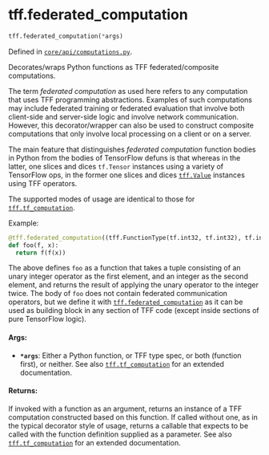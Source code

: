 <div itemscope itemtype="http://developers.google.com/ReferenceObject">
<meta itemprop="name" content="tff.federated_computation" />
<meta itemprop="path" content="Stable" />
</div>

# tff.federated_computation

``` python
tff.federated_computation(*args)
```



Defined in [`core/api/computations.py`](http://github.com/tensorflow/federated/tree/master/tensorflow_federated/python/core/api/computations.py).

<!-- Placeholder for "Used in" -->

Decorates/wraps Python functions as TFF federated/composite computations.

The term *federated computation* as used here refers to any computation that
uses TFF programming abstractions. Examples of such computations may include
federated training or federated evaluation that involve both client-side and
server-side logic and involve network communication. However, this
decorator/wrapper can also be used to construct composite computations that
only involve local processing on a client or on a server.

The main feature that distinguishes *federated computation* function bodies
in Python from the bodies of TensorFlow defuns is that whereas in the latter,
one slices and dices `tf.Tensor` instances using a variety of TensorFlow ops,
in the former one slices and dices <a href="../tff/Value.md"><code>tff.Value</code></a> instances using TFF operators.

The supported modes of usage are identical to those for <a href="../tff/tf_computation.md"><code>tff.tf_computation</code></a>.

Example:

  ```python
  @tff.federated_computation((tff.FunctionType(tf.int32, tf.int32), tf.int32))
  def foo(f, x):
    return f(f(x))
  ```

  The above defines `foo` as a function that takes a tuple consisting of an
  unary integer operator as the first element, and an integer as the second
  element, and returns the result of applying the unary operator to the
  integer twice. The body of `foo` does not contain federated communication
  operators, but we define it with <a href="../tff/federated_computation.md"><code>tff.federated_computation</code></a> as it can be
  used as building block in any section of TFF code (except inside sections
  of pure TensorFlow logic).

#### Args:

* <b>`*args`</b>: Either a Python function, or TFF type spec, or both (function first),
    or neither. See also <a href="../tff/tf_computation.md"><code>tff.tf_computation</code></a> for an extended documentation.


#### Returns:

If invoked with a function as an argument, returns an instance of a TFF
computation constructed based on this function. If called without one, as
in the typical decorator style of usage, returns a callable that expects
to be called with the function definition supplied as a parameter. See
also <a href="../tff/tf_computation.md"><code>tff.tf_computation</code></a> for an extended documentation.